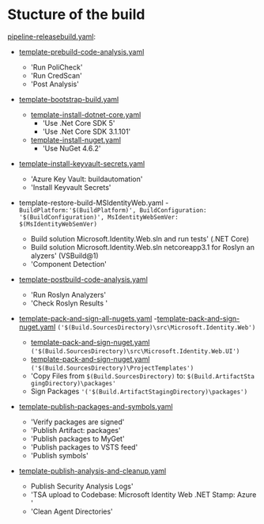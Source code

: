 # Stucture of the build

[pipeline-releasebuild.yaml](pipeline-releasebuild.yaml):
- [template-prebuild-code-analysis.yaml](template-prebuild-code-analysis.yaml)
  - 'Run PoliCheck'
  - 'Run CredScan'
  - 'Post Analysis'
- [template-bootstrap-build.yaml](template-bootstrap-build.yaml)
  - [template-install-dotnet-core.yaml](template-install-dotnet-core.yaml)
    - 'Use .Net Core SDK 5'
    - 'Use .Net Core SDK 3.1.101'
  - [template-install-nuget.yaml](template-install-nuget.yaml)
    - 'Use NuGet 4.6.2'
- [template-install-keyvault-secrets.yaml](template-install-keyvault-secrets.yaml)
  - 'Azure Key Vault: buildautomation'
  - 'Install Keyvault Secrets'

- template-restore-build-MSIdentityWeb.yaml - `BuildPlatform:'$(BuildPlatform)', BuildConfiguration: '$(BuildConfiguration)', MsIdentityWebSemVer: $(MsIdentityWebSemVer)`
  - Build solution Microsoft.Identity.Web.sln and run tests' (.NET Core)
  - Build solution Microsoft.Identity.Web.sln netcoreapp3.1 for Roslyn analyzers' (VSBuild@1)
  - 'Component Detection'
- [template-postbuild-code-analysis.yaml](template-postbuild-code-analysis.yaml)
  - 'Run Roslyn Analyzers'
  - 'Check Roslyn Results '
- [template-pack-and-sign-all-nugets.yaml](template-pack-and-sign-all-nugets.yaml)
  -[template-pack-and-sign-nuget.yaml](template-pack-and-sign-nuget.yaml) `('$(Build.SourcesDirectory)\src\Microsoft.Identity.Web')`
  - [template-pack-and-sign-nuget.yaml](template-pack-and-sign-nuget.yaml) `('$(Build.SourcesDirectory)\src\Microsoft.Identity.Web.UI')`
  - [template-pack-and-sign-nuget.yaml](template-pack-and-sign-nuget.yaml) `('$(Build.SourcesDirectory)\ProjectTemplates')`
  - 'Copy Files from `$(Build.SourcesDirectory)` to: `$(Build.ArtifactStagingDirectory)\packages'`
  - Sign Packages `'('$(Build.ArtifactStagingDirectory)\packages')`
- [template-publish-packages-and-symbols.yaml](template-publish-packages-and-symbols.yaml)
  - 'Verify packages are signed'
  - 'Publish Artifact: packages'
  - 'Publish packages to MyGet'
  - 'Publish packages to VSTS feed'
  - 'Publish symbols'
- [template-publish-analysis-and-cleanup.yaml](template-publish-analysis-and-cleanup.yaml)
  - Publish Security Analysis Logs'
  - 'TSA upload to Codebase: Microsoft Identity Web .NET Stamp: Azure'
  - 'Clean Agent Directories'
